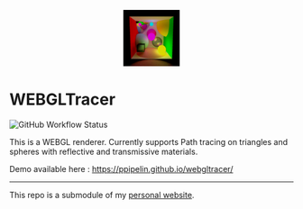 <p align="center">
	<img src="render.png" width="100"/>
</p>

# WEBGLTracer
![GitHub Workflow Status](https://img.shields.io/github/workflow/status/ppipelin/webgltracer/pages%20build%20and%20deployment?label=github-pages)

This is a WEBGL renderer.
Currently supports Path tracing on triangles and spheres with reflective and transmissive materials.

Demo available here : <https://ppipelin.github.io/webgltracer/>

---

This repo is a submodule of my [personal website](pipelin.fr).
